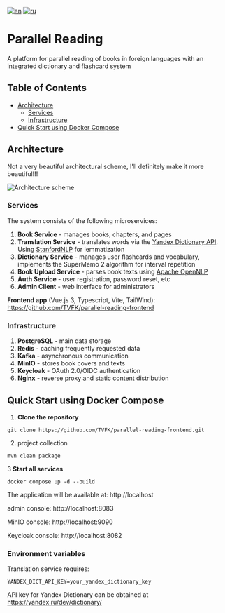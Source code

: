 [![en](https://img.shields.io/badge/lang-en-red.svg)](README.md)
[![ru](https://img.shields.io/badge/lang-ru-green.svg)](README.ru.md)
# Parallel Reading

A platform for parallel reading of books in foreign languages with an integrated dictionary and flashcard system

## Table of Contents
- [Architecture](#architecture)
    - [Services](#services)
    - [Infrastructure](#infrastructure)
- [Quick Start using Docker Compose](#quick-start-using-docker-compose)

## Architecture

Not a very beautiful architectural scheme, I'll definitely make it more beautiful!!!

![Architecture scheme](https://github.com/user-attachments/assets/f1fd5b71-e1a4-4773-8186-64231b27cbe1)

### Services

The system consists of the following microservices:

1) **Book Service** - manages books, chapters, and pages
2) **Translation Service** - translates words via the  [Yandex Dictionary API](https://yandex.ru/dev/dictionary/). Using [StanfordNLP](https://nlp.stanford.edu/) for lemmatization
3) **Dictionary Service** - manages user flashcards and vocabulary, implements the SuperMemo 2 algorithm for interval repetition
4) **Book Upload Service** - parses book texts using [Apache OpenNLP](https://opennlp.apache.org/)
5) **Auth Service** - user registration, password reset, etc
6) **Admin Client** - web interface for administrators

**Frontend app** (Vue.js 3, Typescript, Vite, TailWind): https://github.com/TVFK/parallel-reading-frontend

### Infrastructure

1) **PostgreSQL** - main data storage
2) **Redis** - caching frequently requested data
3) **Kafka** - asynchronous communication
4) **MinIO** - stores book covers and texts
5) **Keycloak** - OAuth 2.0/OIDC authentication
6) **Nginx** - reverse proxy and static content distribution

## Quick Start using Docker Compose

1. **Clone the repository**

```shell
git clone https://github.com/TVFK/parallel-reading-frontend.git
```

2. project collection

```shell
mvn clean package
```

3 **Start all services**

```shell
docker compose up -d --build
```
The application will be available at: http://localhost

admin console: http://localhost:8083

MinIO console: http://localhost:9090

Keycloak console: http://localhost:8082

### Environment variables

Translation service requires:
```env
YANDEX_DICT_API_KEY=your_yandex_dictionary_key
```
API key for Yandex Dictionary can be obtained at https://yandex.ru/dev/dictionary/